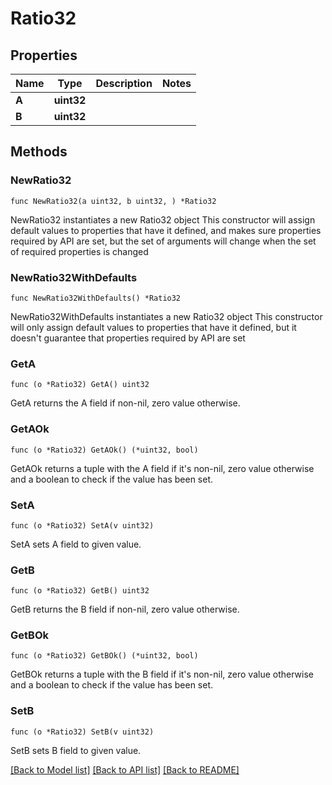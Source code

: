 # Ratio32

## Properties

Name | Type | Description | Notes
------------ | ------------- | ------------- | -------------
**A** | **uint32** |  | 
**B** | **uint32** |  | 

## Methods

### NewRatio32

`func NewRatio32(a uint32, b uint32, ) *Ratio32`

NewRatio32 instantiates a new Ratio32 object
This constructor will assign default values to properties that have it defined,
and makes sure properties required by API are set, but the set of arguments
will change when the set of required properties is changed

### NewRatio32WithDefaults

`func NewRatio32WithDefaults() *Ratio32`

NewRatio32WithDefaults instantiates a new Ratio32 object
This constructor will only assign default values to properties that have it defined,
but it doesn't guarantee that properties required by API are set

### GetA

`func (o *Ratio32) GetA() uint32`

GetA returns the A field if non-nil, zero value otherwise.

### GetAOk

`func (o *Ratio32) GetAOk() (*uint32, bool)`

GetAOk returns a tuple with the A field if it's non-nil, zero value otherwise
and a boolean to check if the value has been set.

### SetA

`func (o *Ratio32) SetA(v uint32)`

SetA sets A field to given value.


### GetB

`func (o *Ratio32) GetB() uint32`

GetB returns the B field if non-nil, zero value otherwise.

### GetBOk

`func (o *Ratio32) GetBOk() (*uint32, bool)`

GetBOk returns a tuple with the B field if it's non-nil, zero value otherwise
and a boolean to check if the value has been set.

### SetB

`func (o *Ratio32) SetB(v uint32)`

SetB sets B field to given value.



[[Back to Model list]](../README.md#documentation-for-models) [[Back to API list]](../README.md#documentation-for-api-endpoints) [[Back to README]](../README.md)


